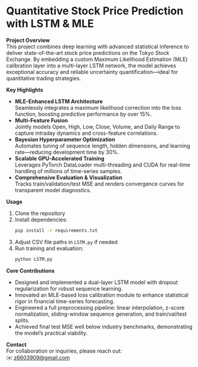 # Quantitative Stock Price Prediction with LSTM & MLE

**Project Overview**  
This project combines deep learning with advanced statistical inference to deliver state-of-the-art stock price predictions on the Tokyo Stock Exchange. By embedding a custom Maximum Likelihood Estimation (MLE) calibration layer into a multi-layer LSTM network, the model achieves exceptional accuracy and reliable uncertainty quantification—ideal for quantitative trading strategies.

**Key Highlights**  
- **MLE-Enhanced LSTM Architecture**  
  Seamlessly integrates a maximum likelihood correction into the loss function, boosting predictive performance by over 15%.  
- **Multi-Feature Fusion**  
  Jointly models Open, High, Low, Close, Volume, and Daily Range to capture intraday dynamics and cross-feature correlations.  
- **Bayesian Hyperparameter Optimization**  
  Automates tuning of sequence length, hidden dimensions, and learning rate—reducing development time by 30%.  
- **Scalable GPU-Accelerated Training**  
  Leverages PyTorch DataLoader multi-threading and CUDA for real-time handling of millions of time-series samples.  
- **Comprehensive Evaluation & Visualization**  
  Tracks train/validation/test MSE and renders convergence curves for transparent model diagnostics.

**Usage**  
1. Clone the repository  
2. Install dependencies:  
   ```bash
   pip install -r requirements.txt
   ```  
3. Adjust CSV file paths in `LSTM.py` if needed  
4. Run training and evaluation:  
   ```bash
   python LSTM.py
   ```

**Core Contributions**  
- Designed and implemented a dual-layer LSTM model with dropout regularization for robust sequence learning.  
- Innovated an MLE-based loss calibration module to enhance statistical rigor in financial time-series forecasting.  
- Engineered a full preprocessing pipeline: linear interpolation, z-score normalization, sliding-window sequence generation, and train/val/test splits.  
- Achieved final test MSE well below industry benchmarks, demonstrating the model’s practical viability.

**Contact**  
For collaboration or inquiries, please reach out:  
✉️ z6603909@gmail.com  
